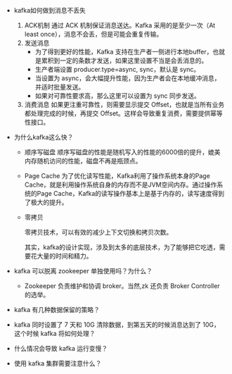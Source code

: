 * kafka如何做到消息不丢失

  1. ACK机制
     通过 ACK 机制保证消息送达。Kafka 采用的是至少一次（At least once），消息不会丢，但是可能会重复传输。
  2. 发送消息
     * 为了得到更好的性能，Kafka 支持在生产者一侧进行本地buffer，也就是累积到一定的条数才发送，如果这里设置不当是会丢消息的。
     * 生产者端设置 producer.type=async, sync，默认是 sync。
     * 当设置为 async，会大幅提升性能，因为生产者会在本地缓冲消息，并适时批量发送。
     * 如果对可靠性要求高，那么这里可以设置为 sync 同步发送。
  3. 消费消息
     如果更注重可靠性，则需要显示提交 Offset，也就是当所有业务都处理完成的时候，再提交 Offset。这样会导致重复消费，需要提供幂等性接口。

* 为什么kafka这么快？

  * 顺序写磁盘
    顺序写磁盘的性能是随机写入的性能的6000倍的提升，媲美内存随机访问的性能，磁盘不再是瓶颈点。

  * Page Cache
    为了优化读写性能，Kafka利用了操作系统本身的Page Cache，就是利用操作系统自身的内存而不是JVM空间内存。通过操作系统的Page Cache，Kafka的读写操作基本上是基于内存的，读写速度得到了极大的提升。

  * 零拷贝

    零拷贝技术，可以有效的减少上下文切换和拷贝次数。

    其实，kafka的设计实现，涉及到太多的底层技术，为了能够把它吃透，需要花大量的时间和精力。

* kafka 可以脱离 zookeeper 单独使用吗？为什么？

  * Zookeeper 负责维护和协调 broker。当然,zk 还负责 Broker Controller 的选举。

* kafka 有几种数据保留的策略？

* kafka 同时设置了 7 天和 10G 清除数据，到第五天的时候消息达到了 10G，这个时候 kafka 将如何处理？

* 什么情况会导致 kafka 运行变慢？

* 使用 kafka 集群需要注意什么？

